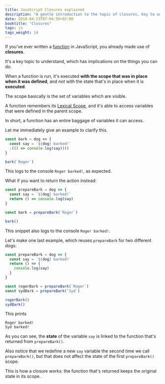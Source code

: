 ```yaml
---
title: JavaScript Closures explained
description: "A gentle introduction to the topic of closures, key to understanding how JavaScript functions work"
date: 2018-04-23T07:04:59+02:00
booktitle: "Closures"
tags: js
tags_weight: 14
---
```


If you've ever written a [function](/javascript-functions/) in JavaScript, you already made use of **closures**.

It's a key topic to understand, which has implications on the things you can do.

When a function is run, it's executed **with the scope that was in place when it was defined**, and _not_ with the state that's in place when it is **executed**.

The scope basically is the set of variables which are visible.

A function remembers its [Lexical Scope](/javascript-glossary/#lexical-scoping), and it's able to access variables that were defined in the parent scope.

In short, a function has an entire baggage of variables it can access.

Let me immediately give an example to clarify this.

```js
const bark = dog => {
  const say = `${dog} barked!`
  ;(() => console.log(say))()
}

bark(`Roger`)
```

This logs to the console `Roger barked!`, as expected.

What if you want to return the action instead:

```js
const prepareBark = dog => {
  const say = `${dog} barked!`
  return () => console.log(say)
}

const bark = prepareBark(`Roger`)

bark()
```

This snippet also logs to the console `Roger barked!`.

Let's make one last example, which reuses `prepareBark` for two different dogs:

```js
const prepareBark = dog => {
  const say = `${dog} barked!`
  return () => {
    console.log(say)
  }
}

const rogerBark = prepareBark(`Roger`)
const sydBark = prepareBark(`Syd`)

rogerBark()
sydBark()
```

This prints

```
Roger barked!
Syd barked!
```

As you can see, the **state** of the variable `say` is linked to the function that's returned from `prepareBark()`.

Also notice that we redefine a new `say` variable the second time we call `prepareBark()`, but that does not affect the state of the first `prepareBark()` scope.

This is how a closure works: the function that's returned keeps the original state in its scope.
